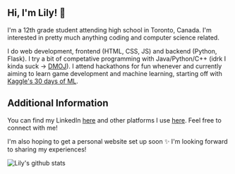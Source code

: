 <h2>Hi, I'm Lily! 👋</h2>

I'm a 12th grade student attending high school in Toronto, Canada. I'm interested in pretty much anything coding and computer science related.
  
I do web development, frontend (HTML, CSS, JS) and backend (Python, Flask). I try a bit of competative programming with Java/Python/C++ (idrk I kinda suck -> <a href="https://dmoj.ca/user/LilyMeng">DMOJ</a>). I attend hackathons for fun whenever and currently aiming to learn game development and machine learning, starting off with <a href="https://www.kaggle.com/thirty-days-of-ml">Kaggle's 30 days of ML</a>.

<h2>Additional Information</h2>
<p>You can find my LinkedIn <a href="https://www.linkedin.com/in/lilyxmeng">here</a> and other platforms I use <a href="https://linktr.ee/LilyxMeng">here</a>. Feel free to connect with me!</p>
<p>I'm also hoping to get a personal website set up soon ✨ I'm looking forward to sharing my experiences!</p>

![Lily's github stats](https://github-readme-stats.vercel.app/api?username=LilyxMeng)

 

<!--
**LilyxMeng/LilyxMeng** is a ✨ _special_ ✨ repository because its `README.md` (this file) appears on your GitHub profile.

Here are some ideas to get you started:

- 🔭 I’m currently working on ...
- 🌱 I’m currently learning ...
- 👯 I’m looking to collaborate on ...
- 🤔 I’m looking for help with ...
- 💬 Ask me about ...
- 📫 How to reach me: ...
- 😄 Pronouns: ...
- ⚡ Fun fact: ...
-->
